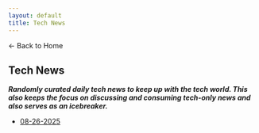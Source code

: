 ```yaml
---
layout: default
title: Tech News
---
```


<a href="https://anish7600.github.io/" style="text-decoration: none;">← Back to Home</a>

## Tech News

___Randomly curated daily tech news to keep up with the tech world. This also keeps the focus on discussing and consuming tech-only news and also serves as an icebreaker.___

- [08-26-2025](https://anish7600.github.io/tech-news/tech_news_20250826_213449.html)

